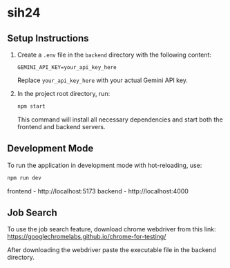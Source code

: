 # sih24

## Setup Instructions

1. Create a `.env` file in the `backend` directory with the following content:

   ```
   GEMINI_API_KEY=your_api_key_here
   ```

   Replace `your_api_key_here` with your actual Gemini API key.

2. In the project root directory, run:
   ```bash
   npm start
   ```
   This command will install all necessary dependencies and start both the frontend and backend servers.

## Development Mode

To run the application in development mode with hot-reloading, use:

```bash
npm run dev
```

frontend - http://localhost:5173
backend - http://localhost:4000


## Job Search

To use the job search feature, download chrome webdriver from this link:
https://googlechromelabs.github.io/chrome-for-testing/

After downloading the webdriver paste the executable file in the backend directory.
